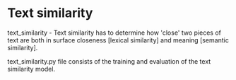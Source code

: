 # Text similarity 

text_similarity - Text similarity has to determine how 'close' two pieces of text are both in surface closeness [lexical similarity] and meaning [semantic similarity].

text_similarity.py file consists of the training and evaluation of the text similarity model.

